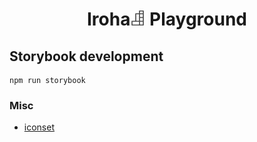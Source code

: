 <h1 align="center">
    <strong>Iroha<img height="24px;" src="logo.svg" alt="Iroha Playground" /> Playground</strong>
</h1>
<p align="center">

## Storybook development

```
npm run storybook
```

### Misc
- [iconset](https://www.iconfinder.com/iconsets/kid-playground-and-toys)
